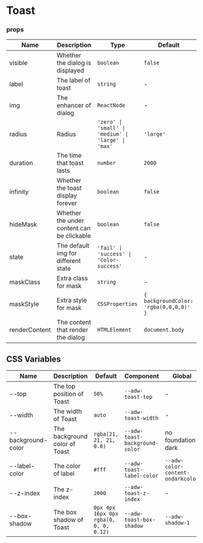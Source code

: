 # Toast

<code src="./demos/index.tsx"></code>

### props

| Name          | Description                                | Type                                                | Default                                |
| ------------- | ------------------------------------------ | --------------------------------------------------- | -------------------------------------- |
| visible       | Whether the dialog is displayed            | `boolean`                                           | `false`                                |
| label         | The label of toast                         | `string`                                            | -                                      |
| img           | The enhancer of dialog                     | `ReactNode`                                         | -                                      |
| radius        | Radius                                     | `'zero' \| 'small' \| 'medium' \| 'large' \| 'max'` | `'large'`                              |
| duration      | The time that toast lasts                  | `number`                                            | `2000`                                 |
| infinity      | Whether the toast display forever          | `boolean`                                           | `false`                                |
| hideMask      | Whether the under content can be clickable | `boolean`                                           | `false`                                |
| state         | The default img for different state        | `'fail' \| 'success' \| 'color-success'`            | -                                      |
| maskClass     | Extra class for mask                       | `string`                                            | -                                      |
| maskStyle     | Extra style for mask                       | `CSSProperties`                                     | `{ backgroundColor: 'rgba(0,0,0,0)' }` |
| renderContent | The content that render the dialog         | `HTMLElement`                                       | `document.body`                        |

## CSS Variables

| Name               | Description                   | Default                                | Component                      | Global                            |
| ------------------ | ----------------------------- | -------------------------------------- | ------------------------------ | --------------------------------- |
| --top              | The top position of Toast     | `50%`                                  | `--adw-toast-top`              | -                                 |
| --width            | The width of Toast            | `auto`                                 | `--adw-toast-width`            | -                                 |
| --background-color | The background color of Toast | `rgba(21, 21, 21, 0.8)`                | `--adw-toast-background-color` | no foundation dark                |
| --label-color      | The color of label            | `#fff`                                 | `--adw-toast-label-color`      | `--adw-color-content-ondarkcolor` |
| --z-index          | The z-index                   | `2000`                                 | `--adw-toast-z-index`          | -                                 |
| --box-shadow       | The box shadow of Toast       | `0px 4px 16px 0px rgba(0, 0, 0, 0.12)` | `--adw-toast-box-shadow`       | `--adw-shadow-1`                  |
